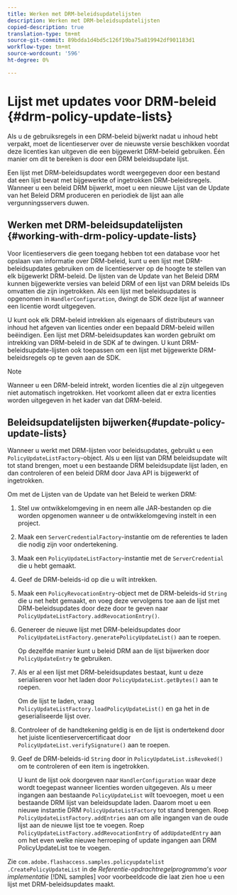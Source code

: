 ```yaml
---
title: Werken met DRM-beleidsupdatelijsten
description: Werken met DRM-beleidsupdatelijsten
copied-description: true
translation-type: tm+mt
source-git-commit: 89bdda1d4bd5c126f19ba75a819942df901183d1
workflow-type: tm+mt
source-wordcount: '596'
ht-degree: 0%

---
```



# Lijst met updates voor DRM-beleid {#drm-policy-update-lists}

Als u de gebruiksregels in een DRM-beleid bijwerkt nadat u inhoud hebt verpakt, moet de licentieserver over de nieuwste versie beschikken voordat deze licenties kan uitgeven die een bijgewerkt DRM-beleid gebruiken. Één manier om dit te bereiken is door een DRM beleidsupdate lijst.

Een lijst met DRM-beleidsupdates wordt weergegeven door een bestand dat een lijst bevat met bijgewerkte of ingetrokken DRM-beleidsregels. Wanneer u een beleid DRM bijwerkt, moet u een nieuwe Lijst van de Update van het Beleid DRM produceren en periodiek de lijst aan alle vergunningsservers duwen.

## Werken met DRM-beleidsupdatelijsten {#working-with-drm-policy-update-lists}

Voor licentieservers die geen toegang hebben tot een database voor het opslaan van informatie over DRM-beleid, kunt u een lijst met DRM-beleidsupdates gebruiken om de licentieserver op de hoogte te stellen van elk bijgewerkt DRM-beleid. De lijsten van de Update van het Beleid DRM kunnen bijgewerkte versies van beleid DRM of een lijst van DRM beleids IDs omvatten die zijn ingetrokken. Als een lijst met beleidsupdates is opgenomen in `HandlerConfiguration`, dwingt de SDK deze lijst af wanneer een licentie wordt uitgegeven.

U kunt ook elk DRM-beleid intrekken als eigenaars of distributeurs van inhoud het afgeven van licenties onder een bepaald DRM-beleid willen beëindigen. Een lijst met DRM-beleidsupdates kan worden gebruikt om intrekking van DRM-beleid in de SDK af te dwingen. U kunt DRM-beleidsupdate-lijsten ook toepassen om een lijst met bijgewerkte DRM-beleidsregels op te geven aan de SDK.

>[!NOTE]
>
>Wanneer u een DRM-beleid intrekt, worden licenties die al zijn uitgegeven niet automatisch ingetrokken. Het voorkomt alleen dat er extra licenties worden uitgegeven in het kader van dat DRM-beleid.

## Beleidsupdatelijsten bijwerken{#update-policy-update-lists}

Wanneer u werkt met DRM-lijsten voor beleidsupdates, gebruikt u een `PolicyUpdateListFactory`-object. Als u een lijst van DRM beleidsupdate wilt tot stand brengen, moet u een bestaande DRM beleidsupdate lijst laden, en dan controleren of een beleid DRM door Java API is bijgewerkt of ingetrokken.

Om met de Lijsten van de Update van het Beleid te werken DRM:

1. Stel uw ontwikkelomgeving in en neem alle JAR-bestanden op die worden opgenomen wanneer u de ontwikkelomgeving instelt in een project.
1. Maak een `ServerCredentialFactory`-instantie om de referenties te laden die nodig zijn voor ondertekening.
1. Maak een `PolicyUpdateListFactory`-instantie met de `ServerCredential` die u hebt gemaakt.
1. Geef de DRM-beleids-id op die u wilt intrekken.
1. Maak een `PolicyRevocationEntry`-object met de DRM-beleids-id `String` die u net hebt gemaakt, en voeg deze vervolgens toe aan de lijst met DRM-beleidsupdates door deze door te geven naar `PolicyUpdateListFactory.addRevocationEntry()`.
1. Genereer de nieuwe lijst met DRM-beleidsupdates door `PolicyUpdateListFactory.generatePolicyUpdateList()` aan te roepen.

   Op dezelfde manier kunt u beleid DRM aan de lijst bijwerken door `PolicyUpdateEntry` te gebruiken.
1. Als er al een lijst met DRM-beleidsupdates bestaat, kunt u deze serialiseren voor het laden door `PolicyUpdateList.getBytes()` aan te roepen.

   Om de lijst te laden, vraag `PolicyUpdateListFactory.loadPolicyUpdateList()` en ga het in de geserialiseerde lijst over.
1. Controleer of de handtekening geldig is en de lijst is ondertekend door het juiste licentieservercertificaat door `PolicyUpdateList.verifySignature()` aan te roepen.
1. Geef de DRM-beleids-id `String` door in `PolicyUpdateList.isRevoked()` om te controleren of een item is ingetrokken.

   U kunt de lijst ook doorgeven naar `HandlerConfiguration` waar deze wordt toegepast wanneer licenties worden uitgegeven.
Als u meer ingangen aan bestaande `PolicyUpdateList` wilt toevoegen, moet u een bestaande DRM lijst van beleidsupdate laden. Daarom moet u een nieuwe instantie DRM `PolicyUpdateListFactory` tot stand brengen. Roep `PolicyUpdateListFactory.addEntries` aan om alle ingangen van de oude lijst aan de nieuwe lijst toe te voegen. Roep `PolicyUpdateListFactory.addRevocationEntry` of `addUpdatedEntry` aan om het even welke nieuwe herroeping of update ingangen aan DRM PolicyUpdateList toe te voegen.

Zie `com.adobe.flashaccess.samples.policyupdatelist` `.CreatePolicyUpdateList` in de *Referentie-opdrachtregelprogramma&#39;s voor implementatie* [!DNL samples] voor voorbeeldcode die laat zien hoe u een lijst met DRM-beleidsupdates maakt.

